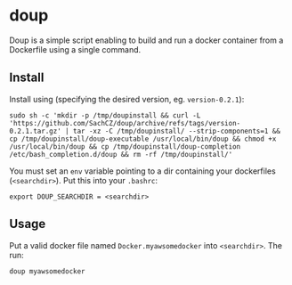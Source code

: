 # doup

Doup is a simple script enabling to build and run a docker container from a Dockerfile using a single command.

## Install
Install using (specifying the desired version, eg. `version-0.2.1`):

```
sudo sh -c 'mkdir -p /tmp/doupinstall && curl -L 'https://github.com/SachCZ/doup/archive/refs/tags/version-0.2.1.tar.gz' | tar -xz -C /tmp/doupinstall/ --strip-components=1 && cp /tmp/doupinstall/doup-executable /usr/local/bin/doup && chmod +x /usr/local/bin/doup && cp /tmp/doupinstall/doup-completion /etc/bash_completion.d/doup && rm -rf /tmp/doupinstall/'
```

You must set an `env` variable pointing to a dir containing your dockerfiles (`<searchdir>`). Put this into your
`.bashrc`:

```
export DOUP_SEARCHDIR = <searchdir>
```

## Usage
Put a valid docker file named `Docker.myawsomedocker` into `<searchdir>`. The run:

```
doup myawsomedocker
```
